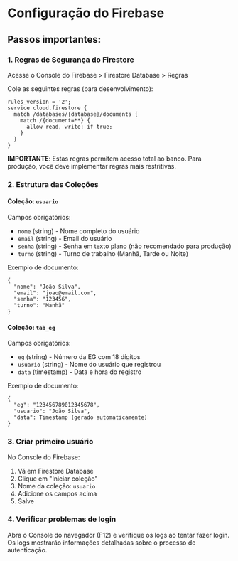 # Configuração do Firebase

## Passos importantes:

### 1. Regras de Segurança do Firestore

Acesse o Console do Firebase > Firestore Database > Regras

Cole as seguintes regras (para desenvolvimento):

```
rules_version = '2';
service cloud.firestore {
  match /databases/{database}/documents {
    match /{document=**} {
      allow read, write: if true;
    }
  }
}
```

**IMPORTANTE**: Estas regras permitem acesso total ao banco. Para produção, você deve implementar regras mais restritivas.

### 2. Estrutura das Coleções

#### Coleção: `usuario`
Campos obrigatórios:
- `nome` (string) - Nome completo do usuário
- `email` (string) - Email do usuário
- `senha` (string) - Senha em texto plano (não recomendado para produção)
- `turno` (string) - Turno de trabalho (Manhã, Tarde ou Noite)

Exemplo de documento:
```
{
  "nome": "João Silva",
  "email": "joao@email.com",
  "senha": "123456",
  "turno": "Manhã"
}
```

#### Coleção: `tab_eg`
Campos obrigatórios:
- `eg` (string) - Número da EG com 18 dígitos
- `usuario` (string) - Nome do usuário que registrou
- `data` (timestamp) - Data e hora do registro

Exemplo de documento:
```
{
  "eg": "123456789012345678",
  "usuario": "João Silva",
  "data": Timestamp (gerado automaticamente)
}
```

### 3. Criar primeiro usuário

No Console do Firebase:
1. Vá em Firestore Database
2. Clique em "Iniciar coleção"
3. Nome da coleção: `usuario`
4. Adicione os campos acima
5. Salve

### 4. Verificar problemas de login

Abra o Console do navegador (F12) e verifique os logs ao tentar fazer login.
Os logs mostrarão informações detalhadas sobre o processo de autenticação.
